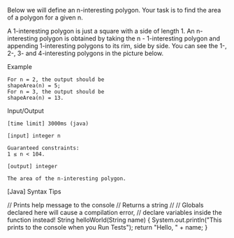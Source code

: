 Below we will define an n-interesting polygon. Your task is to find the area of a polygon for a given n.

A 1-interesting polygon is just a square with a side of length 1. An n-interesting polygon is obtained by taking the n - 1-interesting polygon and appending 1-interesting polygons to its rim, side by side. You can see the 1-, 2-, 3- and 4-interesting polygons in the picture below.

Example

    For n = 2, the output should be
    shapeArea(n) = 5;
    For n = 3, the output should be
    shapeArea(n) = 13.

Input/Output

    [time limit] 3000ms (java)

    [input] integer n

    Guaranteed constraints:
    1 ≤ n < 104.

    [output] integer

    The area of the n-interesting polygon.

[Java] Syntax Tips

// Prints help message to the console
// Returns a string
//
// Globals declared here will cause a compilation error,
// declare variables inside the function instead!
String helloWorld(String name) {
    System.out.println("This prints to the console when you Run Tests");
    return "Hello, " + name;
}


